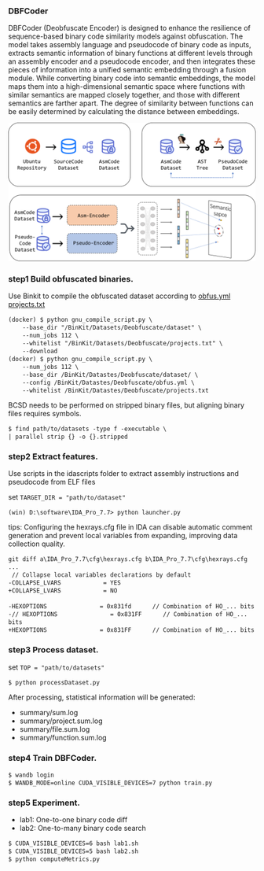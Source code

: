### DBFCoder

DBFCoder (Deobfuscate Encoder) is designed to enhance the resilience of sequence-based binary code similarity models against obfuscation. The model takes assembly language and pseudocode of binary code as inputs, extracts semantic information of binary functions at different levels through an assembly encoder and a pseudocode encoder, and then integrates these pieces of information into a unified semantic embedding through a fusion module. While converting binary code into semantic embeddings, the model maps them into a high-dimensional semantic space where functions with similar semantics are mapped closely together, and those with different semantics are farther apart. The degree of similarity between functions can be easily determined by calculating the distance between embeddings.

![framework](assets/framework.png)

### step1 Build obfuscated binaries.

Use Binkit to compile the obfuscated dataset according to [obfus.yml](assets/obfus.yml) [projects.txt](assets/projects.txt)

```
(docker) $ python gnu_compile_script.py \
    --base_dir "/BinKit/Datasets/Deobfuscate/dataset" \
    --num_jobs 112 \
    --whitelist "/BinKit/Datasets/Deobfuscate/projects.txt" \
    --download
(docker) $ python gnu_compile_script.py \
    --num_jobs 112 \
    --base_dir /BinKit/Datastes/Deobfuscate/dataset/ \
    --config /BinKit/Datastes/Deobfuscate/obfus.yml \
    --whitelist /BinKit/Datastes/Deobfuscate/projects.txt
```
BCSD needs to be performed on stripped binary files, but aligning binary files requires symbols.
```
$ find path/to/datasets -type f -executable \
| parallel strip {} -o {}.stripped
```

### step2 Extract features.
Use scripts in the idascripts folder to extract assembly instructions and pseudocode from ELF files

set `TARGET_DIR = "path/to/dataset"`
```
(win) D:\software\IDA_Pro_7.7> python launcher.py
```

tips: Configuring the hexrays.cfg file in IDA can disable automatic comment generation and prevent local variables from expanding, improving data collection quality.
```
git diff a\IDA_Pro_7.7\cfg\hexrays.cfg b\IDA_Pro_7.7\cfg\hexrays.cfg
...
 // Collapse local variables declarations by default
-COLLAPSE_LVARS            = YES
+COLLAPSE_LVARS            = NO

-HEXOPTIONS               = 0x831fd      // Combination of HO_... bits
-// HEXOPTIONS               = 0x831FF      // Combination of HO_... bits
+HEXOPTIONS               = 0x831FF      // Combination of HO_... bits
```

### step3 Process dataset.
set `TOP = "path/to/datasets"`
```
$ python processDataset.py
```
After processing, statistical information will be generated:
- summary/sum.log
- summary/project.sum.log
- summary/file.sum.log
- summary/function.sum.log

### step4 Train DBFCoder.
```
$ wandb login
$ WANDB_MODE=online CUDA_VISIBLE_DEVICES=7 python train.py
```

### step5 Experiment.

- lab1: One-to-one binary code diff
- lab2: One-to-many binary code search

```
$ CUDA_VISIBLE_DEVICES=6 bash lab1.sh
$ CUDA_VISIBLE_DEVICES=5 bash lab2.sh
$ python computeMetrics.py
```

